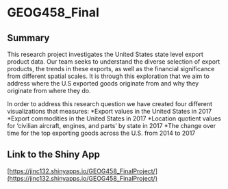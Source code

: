 # GEOG458_Final

## Summary
This research project investigates the United States state level export product data. Our team seeks to understand the diverse selection of export products, the trends in these exports, as well as the financial significance from different spatial scales. It is through this exploration that we aim to address where the U.S exported goods originate from and why they originate from where they do.

In order to address this research question we have created four different visualizations that measures:
*Export values in the United States in 2017
*Export commodities in the United States in 2017
*Location quotient values for ‘civilian aircraft, engines, and parts’ by state in 2017
*The change over time for the top exporting goods across the U.S. from 2014 to 2017


## Link to the Shiny App
[https://jinc132.shinyapps.io/GEOG458_FinalProject/](https://jinc132.shinyapps.io/GEOG458_FinalProject/)